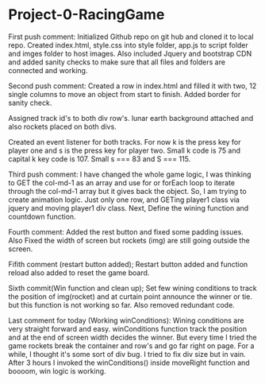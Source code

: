 # Project-0-RacingGame

First push comment:
Initialized Github repo on git hub and cloned it to local repo. Created index.html, style.css into style folder, app.js to script folder and imges folder to host images. Also included Jquery and bootstrap CDN and added sanity checks to make sure that all files and folders are connected and working.

Second push comment:
Created a row in index.html and filled it with two, 12 single columns to move an object from start to finish. Added border for sanity check.

Assigned track id's to both div row's. lunar earth background attached and also rockets placed on both divs.

Created an event listener for both tracks. For now k is the press key for player one and s is the press key for player two. Small k code is 75 and capital k key code is 107. Small s === 83 and S === 115.

Third push comment:
I have changed the whole game logic, I was thinking to GET the col-md-1 as an array and use for or forEach loop to iterate through the col-md-1 array but it gives back the object. So, I am trying to create animation logic. Just only one row, and GETing player1 class via jquery and moving player1 div class. Next, Define the wining function and countdown function.

Fourth comment:
Added the rest button and fixed some padding issues. Also Fixed the width of screen but rockets (img) are still going outside the screen.

Fifith comment (restart button added);
Restart button added and function reload also added to reset the game board.

Sixth commit(Win function and clean up);
Set few wining conditions to track the position of img(rocket) and at curtain point announce the winner or tie. but this function is not working so far. Also removed redundant code.

Last comment for today (Working winConditions):
Wining conditions are very straight forward and easy. winConditions function track the position and at the end of screen width decides the winner. But every time I tried the game rockets break the container and row's and go far right on page. For a while, I thought it's some sort of div bug. I tried to fix div size but in vain. After 3 hours I invoked the winConditions() inside moveRight function and boooom, win logic is working.